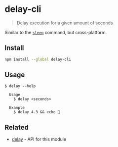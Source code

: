 # delay-cli

> Delay execution for a given amount of seconds

Similar to the [`sleep`](https://en.wikipedia.org/wiki/Sleep_(Unix)) command, but cross-platform.

## Install

```sh
npm install --global delay-cli
```

## Usage

```
$ delay --help

  Usage
    $ delay <seconds>

  Example
    $ delay 4.3 && echo 🦄
```

## Related

- [delay](https://github.com/sindresorhus/delay) - API for this module
